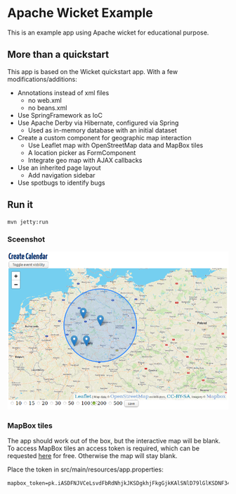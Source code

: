 # Apache Wicket Example 
This is an example app using Apache wicket for educational purpose.
## More than a quickstart
This app is based on the Wicket quickstart app. With a few modifications/additions:
* Annotations instead of xml files
    * no web.xml
    * no beans.xml
* Use SpringFramework as IoC
* Use Apache Derby via Hibernate, configured via Spring
    * Used as in-memory database with an initial dataset
* Create a custom component for geographic map interaction
    * Use Leaflet map with OpenStreetMap data and MapBox tiles
    * A location picker as FormComponent
    * Integrate geo map with AJAX callbacks
* Use an inherited page layout
    * Add navigation sidebar
* Use spotbugs to identify bugs
## Run it
    mvn jetty:run
### Sceenshot
![Map that shows the Create Calendar page with three events and one calendar definition with a 200km radius including those events](./CreateCalendar_screenshot.png)
### MapBox tiles
The app should work out of the box, but the interactive map will be blank. To access MapBox tiles an access token is required, which can be requested [here](https://www.mapbox.com/studio/account/tokens/) for free. Otherwise the map will stay blank.

Place the token in src/main/resources/app.properties:
                 
    mapbox_token=pk.iASDFNJVCeLsvdFbRdNhjkJKSDgkhjFkgGjkKAlSNlD79lGlKSDNF34KSDFNasdf.ASDrtFGBsdVERfgGSDFhGX
